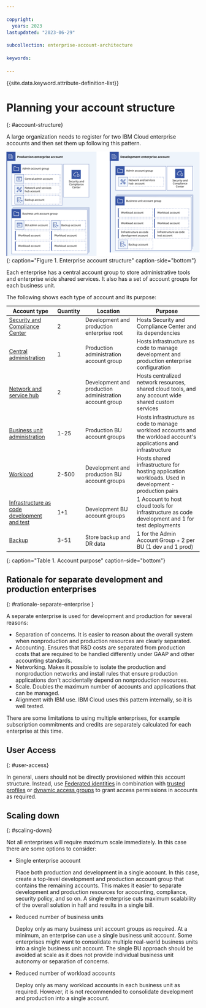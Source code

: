 ```yaml
---

copyright:
  years: 2023
lastupdated: "2023-06-29"

subcollection: enterprise-account-architecture

keywords:

---
```


{{site.data.keyword.attribute-definition-list}}

# Planning your account structure
{: #account-structure}

A large organization needs to register for two IBM Cloud enterprise accounts and then set them up following this pattern.

![Diagram of a typical enterprise account structure. All of the information is conveyed in the surrounding text.](images/account-structure.svg){: caption="Figure 1. Enterprise account structure" caption-side="bottom"}

Each enterprise has a central account group to store administrative tools and enterprise wide shared services. It also has a set of account groups for each business unit.

The following shows each type of account and its purpose:

| Account type | Quantity | Location | Purpose |
|--------------|----------|----------|---------|
| [Security and Compliance Center](/docs/enterprise-account-architecture?topic=enterprise-account-architecture-scc-account-structure)   | 2 | Development and production enterprise root | Hosts Security and Compliance Center and its dependencies |
| [Central administration](/docs/enterprise-account-architecture?topic=enterprise-account-architecture-admin-hub-account)    | 1 | Production administration account group | Hosts infrastructure as code to manage development and production enterprise configuration |
| [Network and service hub](/docs/enterprise-account-architecture?topic=enterprise-account-architecture-hub-account) | 2 | Development and production administration account group | Hosts centralized network resources, shared cloud tools, and any account wide shared custom services |
| [Business unit administration](/docs/enterprise-account-architecture?topic=enterprise-account-architecture-bu-admin-account)     | 1-25 | Production BU account groups | Hosts infrastructure as code to manage workload accounts and the workload account's applications and infrastructure |
| [Workload](/docs/enterprise-account-architecture?topic=enterprise-account-architecture-infra-account)     | 2-500 | Development and production BU account groups| Hosts shared infrastructure for hosting application workloads. Used in development - production pairs |
| [Infrastructure as code development and test](/docs/enterprise-account-architecture?topic=enterprise-account-architecture-iac-account)      | 1+1 | Development BU account groups | 1 Account to host cloud tools for infrastructure as code development and 1 for test deployments |
| [Backup](/docs/enterprise-account-architecture?topic=enterprise-account-architecture-dr)      | 3-51 | Store backup and DR data | 1 for the Admin Account Group + 2 per BU (1 dev and 1 prod) |
{: caption="Table 1. Account purpose" caption-side="bottom"}

## Rationale for separate development and production enterprises
{: #rationale-separate-enterprise }

A separate enterprise is used for development and production for several reasons:
- Separation of concerns. It is easier to reason about the overall system when nonproduction and production resources are clearly separated.
- Accounting. Ensures that R&D costs are separated from production costs that are required to be handled differently under GAAP and other accounting standards.
- Networking. Makes it possible to isolate the production and nonproduction networks and install rules that ensure production applications don't accidentally depend on nonproduction resources.
- Scale. Doubles the maximum number of accounts and applications that can be managed.
- Alignment with IBM use. IBM Cloud uses this pattern internally, so it is well tested.

There are some limitations to using multiple enterprises, for example subscription commitments and credits are separately calculated for each enterprise at this time.

## User Access
{: #user-access}

In general, users should not be directly provisioned within this account structure. Instead, use [Federated identities](/docs/account?topic=account-federated_id) in combination with [trusted profiles](/docs/account?topic=account-create-trusted-profile) or [dynamic access groups](/docs/account?topic=account-rules) to grant access permissions in accounts as required.

## Scaling down
{: #scaling-down}

Not all enterprises will require maximum scale immediately. In this case there are some options to consider:

- Single enterprise account

   Place both production and development in a single account. In this case, create a top-level development and production account group that contains the remaining accounts. This makes it easier to separate development and production resources for accounting, compliance, security policy, and so on. A single enterprise cuts maximum scalability of the overall solution in half and results in a single bill.
- Reduced number of business units

   Deploy only as many business unit account groups as required. At a minimum, an enterprise can use a single business unit account. Some enterprises might want to consolidate multiple real-world business units into a single business unit account. The single BU approach should be avoided at scale as it does not provide individual business unit autonomy or separation of concerns.
- Reduced number of workload accounts

   Deploy only as many workload accounts in each business unit as required. However, it is not recommended to consolidate development and production into a single account.
